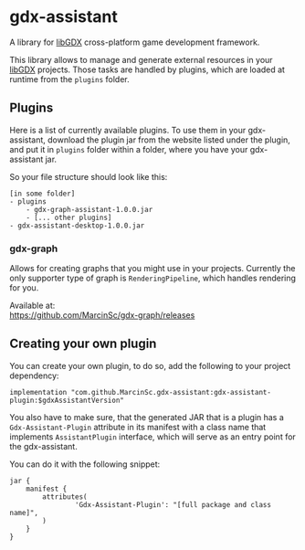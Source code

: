 # gdx-assistant

A library for [libGDX](https://libgdx.badlogicgames.com/ "libGDX") cross-platform game development framework.

This library allows to manage and generate external resources in your [libGDX](https://libgdx.badlogicgames.com/ "libGDX")
projects. Those tasks are handled by plugins, which are loaded at runtime from the `plugins` folder. 

## Plugins
Here is a list of currently available plugins. To use them in your gdx-assistant, download the plugin jar from the website
listed under the plugin, and put it in `plugins` folder within a folder, where you have your gdx-assistant jar.

So your file structure should look like this:
```
[in some folder]
- plugins
    - gdx-graph-assistant-1.0.0.jar
    - [... other plugins]
- gdx-assistant-desktop-1.0.0.jar
```

### gdx-graph
Allows for creating graphs that you might use in your projects. Currently the only supporter type of graph is
`RenderingPipeline`, which handles rendering for you.

Available at:<br>
https://github.com/MarcinSc/gdx-graph/releases

## Creating your own plugin
You can create your own plugin, to do so, add the following to your project dependency:
```
implementation "com.github.MarcinSc.gdx-assistant:gdx-assistant-plugin:$gdxAssistantVersion"
```

You also have to make sure, that the generated JAR that is a plugin has a `Gdx-Assistant-Plugin` attribute in its manifest
with a class name that implements `AssistantPlugin` interface, which will serve as an entry point for the gdx-assistant.

You can do it with the following snippet:
```
jar {
    manifest {
        attributes(
                'Gdx-Assistant-Plugin': "[full package and class name]",
        )
    }
}
```

